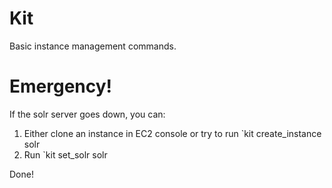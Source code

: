 # Kit

Basic instance management commands.

# Emergency!

If the solr server goes down, you can:

1. Either clone an instance in EC2 console or try to run `kit create_instance <app> solr <color>
1. Run `kit set\_solr <app> solr <color>

Done!
